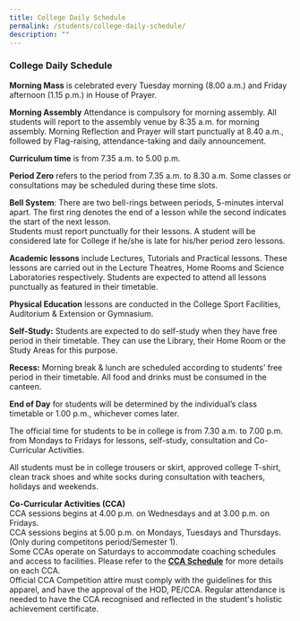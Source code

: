 ```yaml
---
title: College Daily Schedule
permalink: /students/college-daily-schedule/
description: ""
---
```

### **College Daily Schedule**
**Morning Mass** is celebrated every Tuesday morning (8.00 a.m.) and Friday afternoon (1.15 p.m.) in House of Prayer.  
  
**Morning Assembly** Attendance is compulsory for morning assembly. All students will report to the assembly venue by 8:35 a.m. for morning assembly. Morning Reflection and Prayer will start punctually at 8.40 a.m., followed by Flag-raising, attendance-taking and daily announcement.  
  
**Curriculum time** is from 7.35 a.m. to 5.00 p.m.   
  
**Period Zero** refers to the period from 7.35 a.m. to 8.30 a.m. Some classes or consultations may be scheduled during these time slots.  
  
**Bell System**: There are two bell-rings between periods, 5-minutes interval apart. The first ring denotes the end of a lesson while the second indicates the start of the next lesson.  
Students must report punctually for their lessons. A student will be considered late for College if he/she is late for his/her period zero lessons.  
  
**Academic lessons** include Lectures, Tutorials and Practical lessons. These lessons are carried out in the Lecture Theatres, Home Rooms and Science Laboratories respectively. Students are expected to attend all lessons punctually as featured in their timetable.  
  
**Physical Education** lessons are conducted in the College Sport Facilities, Auditorium & Extension or Gymnasium.  
  
**Self-Study:** Students are expected to do self-study when they have free period in their timetable. They can use the Library, their Home Room or the Study Areas for this purpose.  
  
**Recess:** Morning break & lunch are scheduled according to students’ free period in their timetable. All food and drinks must be consumed in the canteen.  
  
**End of Day** for students will be determined by the individual’s class timetable or 1.00 p.m., whichever comes later.  
  
The official time for students to be in college is from 7.30 a.m. to 7.00 p.m. from Mondays to Fridays for lessons, self-study, consultation and Co-Curricular Activities.  
  
All students must be in college trousers or skirt, approved college T-shirt, clean track shoes and white socks during consultation with teachers, holidays and weekends.

**Co-Curricular Activities (CCA)**   
CCA sessions begins at 4.00 p.m. on Wednesdays and at 3.00 p.m. on Fridays.  
CCA sessions begins at 5.00 p.m. on Mondays, Tuesdays and Thursdays. (Only during competitons period/Semester 1).<br>
Some CCAs operate on Saturdays to accommodate coaching schedules and access to facilities. Please refer to the **[CCA Schedule](/students/cca-schedule/)** for more details on each CCA. <br> 
Official CCA Competition attire must comply with the guidelines for this apparel, and have the approval of the HOD, PE/CCA. Regular attendance is needed to have the CCA recognised and reflected in the student's holistic achievement certificate.
